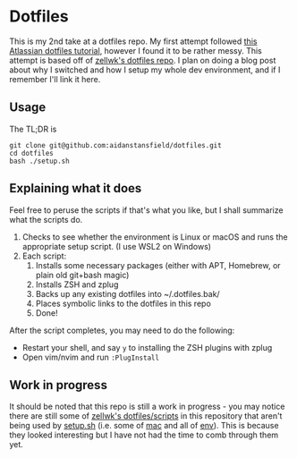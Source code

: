 # Dotfiles

This is my 2nd take at a dotfiles repo. My first attempt followed [this Atlassian dotfiles tutorial](https://www.atlassian.com/git/tutorials/dotfiles), however I found it to be rather messy. This attempt is based off of [zellwk's dotfiles repo](https://github.com/zellwk/dotfiles). I plan on doing a blog post about why I switched and how I setup my whole dev environment, and if I remember I'll link it here.

## Usage
The TL;DR is

```
git clone git@github.com:aidanstansfield/dotfiles.git
cd dotfiles
bash ./setup.sh
```

## Explaining what it does
Feel free to peruse the scripts if that's what you like, but I shall summarize what the scripts do.

1. Checks to see whether the environment is Linux or macOS and runs the appropriate setup script. (I use WSL2 on Windows)
2. Each script:
   1. Installs some necessary packages (either with APT, Homebrew, or plain old git+bash magic)
   2. Installs ZSH and zplug
   3. Backs up any existing dotfiles into ~/.dotfiles.bak/
   4. Places symbolic links to the dotfiles in this repo
   5. Done!

After the script completes, you may need to do the following:

* Restart your shell, and say `y` to installing the ZSH plugins with zplug
* Open vim/nvim and run `:PlugInstall`

## Work in progress
It should be noted that this repo is still a work in progress - you may notice there are still some of [zellwk's dotfiles/scripts](https://github.com/zellwk/dotfiles) in this repository that aren't being used by [setup.sh](setup.sh) (i.e. some of [mac](mac/) and all of [env](env/)). This is because they looked interesting but I have not had the time to comb through them yet.

